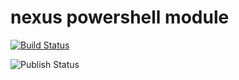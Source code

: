 # nexus powershell module

[![Build Status](https://cnsn.visualstudio.com/powershell-modules/_apis/build/status/haidouks.nexus-powershell-module?branchName=master)](https://cnsn.visualstudio.com/powershell-modules/_build/latest?definitionId=2&branchName=master)

![Publish Status](https://cnsn.vsrm.visualstudio.com/_apis/public/Release/badge/932c2c54-2ee7-4a31-8e14-86601e988577/2/2)
